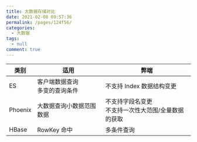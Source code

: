 ```yaml
---
title: 大数据存储对比
date: 2021-02-08 09:57:36
permalink: /pages/124f56/
categories: 
  - 大数据
tags: 
  - null
comment: true
---
```

| 类别    | 适用                               | 弊端                                                    |
| ------- | ---------------------------------- | ------------------------------------------------------- |
| ES      | 客户端数据查询<br />多变的查询条件 | 不支持 Index 数据结构变更                               |
| Phoenix | 大数据查询小数据范围数据           | 不支持字段名变更<br />不支持一次性大范围/全量数据的获取 |
| HBase   | RowKey 命中                        | 多条件查询                                              |

